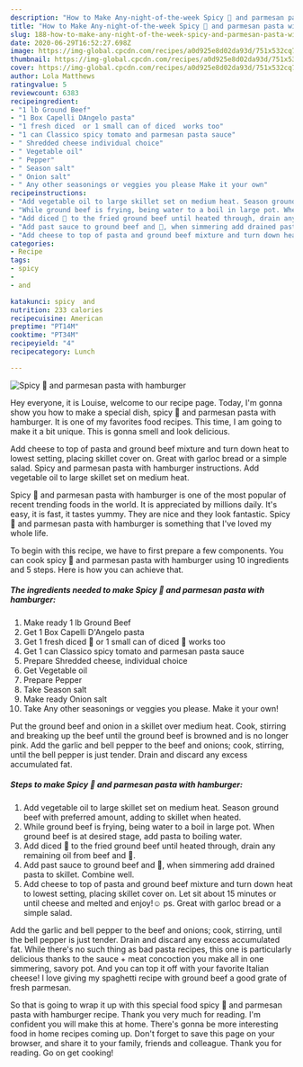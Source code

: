 ```yaml
---
description: "How to Make Any-night-of-the-week Spicy 🍅 and parmesan pasta with hamburger"
title: "How to Make Any-night-of-the-week Spicy 🍅 and parmesan pasta with hamburger"
slug: 188-how-to-make-any-night-of-the-week-spicy-and-parmesan-pasta-with-hamburger
date: 2020-06-29T16:52:27.698Z
image: https://img-global.cpcdn.com/recipes/a0d925e8d02da93d/751x532cq70/spicy-🍅-and-parmesan-pasta-with-hamburger-recipe-main-photo.jpg
thumbnail: https://img-global.cpcdn.com/recipes/a0d925e8d02da93d/751x532cq70/spicy-🍅-and-parmesan-pasta-with-hamburger-recipe-main-photo.jpg
cover: https://img-global.cpcdn.com/recipes/a0d925e8d02da93d/751x532cq70/spicy-🍅-and-parmesan-pasta-with-hamburger-recipe-main-photo.jpg
author: Lola Matthews
ratingvalue: 5
reviewcount: 6383
recipeingredient:
- "1 lb Ground Beef"
- "1 Box Capelli DAngelo pasta"
- "1 fresh diced  or 1 small can of diced  works too"
- "1 can Classico spicy tomato and parmesan pasta sauce"
- " Shredded cheese individual choice"
- " Vegetable oil"
- " Pepper"
- " Season salt"
- " Onion salt"
- " Any other seasonings or veggies you please Make it your own"
recipeinstructions:
- "Add vegetable oil to large skillet set on medium heat. Season ground beef with preferred amount, adding to skillet when heated."
- "While ground beef is frying, being water to a boil in large pot. When ground beef is at desired stage, add pasta to boiling water."
- "Add diced 🍅 to the fried ground beef until heated through, drain any remaining oil from beef and 🍅."
- "Add past sauce to ground beef and 🍅, when simmering add drained pasta to skillet. Combine well."
- "Add cheese to top of pasta and ground beef mixture and turn down heat to lowest setting, placing skillet cover on. Let sit about 15 minutes or until cheese and melted and enjoy!☺ ps. Great with garloc bread or a simple salad."
categories:
- Recipe
tags:
- spicy
- 
- and

katakunci: spicy  and 
nutrition: 233 calories
recipecuisine: American
preptime: "PT14M"
cooktime: "PT34M"
recipeyield: "4"
recipecategory: Lunch

---
```



![Spicy 🍅 and parmesan pasta with hamburger](https://img-global.cpcdn.com/recipes/a0d925e8d02da93d/751x532cq70/spicy-🍅-and-parmesan-pasta-with-hamburger-recipe-main-photo.jpg)

Hey everyone, it is Louise, welcome to our recipe page. Today, I'm gonna show you how to make a special dish, spicy 🍅 and parmesan pasta with hamburger. It is one of my favorites food recipes. This time, I am going to make it a bit unique. This is gonna smell and look delicious.

Add cheese to top of pasta and ground beef mixture and turn down heat to lowest setting, placing skillet cover on. Great with garloc bread or a simple salad. Spicy and parmesan pasta with hamburger instructions. Add vegetable oil to large skillet set on medium heat.

Spicy 🍅 and parmesan pasta with hamburger is one of the most popular of recent trending foods in the world. It is appreciated by millions daily. It's easy, it is fast, it tastes yummy. They are nice and they look fantastic. Spicy 🍅 and parmesan pasta with hamburger is something that I've loved my whole life.


To begin with this recipe, we have to first prepare a few components. You can cook spicy 🍅 and parmesan pasta with hamburger using 10 ingredients and 5 steps. Here is how you can achieve that.

<!--inarticleads1-->

##### The ingredients needed to make Spicy 🍅 and parmesan pasta with hamburger:

1. Make ready 1 lb Ground Beef
1. Get 1 Box Capelli D&#39;Angelo pasta
1. Get 1 fresh diced 🍅 or 1 small can of diced 🍅 works too
1. Get 1 can Classico spicy tomato and parmesan pasta sauce
1. Prepare  Shredded cheese, individual choice
1. Get  Vegetable oil
1. Prepare  Pepper
1. Take  Season salt
1. Make ready  Onion salt
1. Take  Any other seasonings or veggies you please. Make it your own!


Put the ground beef and onion in a skillet over medium heat. Cook, stirring and breaking up the beef until the ground beef is browned and is no longer pink. Add the garlic and bell pepper to the beef and onions; cook, stirring, until the bell pepper is just tender. Drain and discard any excess accumulated fat. 

<!--inarticleads2-->

##### Steps to make Spicy 🍅 and parmesan pasta with hamburger:

1. Add vegetable oil to large skillet set on medium heat. Season ground beef with preferred amount, adding to skillet when heated.
1. While ground beef is frying, being water to a boil in large pot. When ground beef is at desired stage, add pasta to boiling water.
1. Add diced 🍅 to the fried ground beef until heated through, drain any remaining oil from beef and 🍅.
1. Add past sauce to ground beef and 🍅, when simmering add drained pasta to skillet. Combine well.
1. Add cheese to top of pasta and ground beef mixture and turn down heat to lowest setting, placing skillet cover on. Let sit about 15 minutes or until cheese and melted and enjoy!☺ ps. Great with garloc bread or a simple salad.


Add the garlic and bell pepper to the beef and onions; cook, stirring, until the bell pepper is just tender. Drain and discard any excess accumulated fat. While there&#39;s no such thing as bad pasta recipes, this one is particularly delicious thanks to the sauce + meat concoction you make all in one simmering, savory pot. And you can top it off with your favorite Italian cheese! I love giving my spaghetti recipe with ground beef a good grate of fresh parmesan. 

So that is going to wrap it up with this special food spicy 🍅 and parmesan pasta with hamburger recipe. Thank you very much for reading. I'm confident you will make this at home. There's gonna be more interesting food in home recipes coming up. Don't forget to save this page on your browser, and share it to your family, friends and colleague. Thank you for reading. Go on get cooking!
